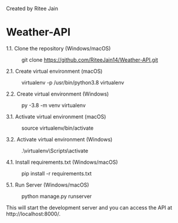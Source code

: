 Created by Ritee Jain

# Weather-API

1.1. Clone the repository (Windows/macOS)

&emsp;&emsp;&emsp;git clone https://github.com/RiteeJain14/Weather-API.git

2.1. Create virtual environment (macOS)

  &emsp;&emsp;&emsp;virtualenv -p /usr/bin/python3.8 virtualenv

2.2. Create virtual environment (Windows)

  &emsp;&emsp;&emsp;py -3.8 -m venv virtualenv

3.1. Activate virtual environment (macOS)

  &emsp;&emsp;&emsp;source virtualenv/bin/activate

3.2. Activate virtual environment (Windows)

  &emsp;&emsp;&emsp;.\virtualenv\Scripts\activate

4.1. Install requirements.txt (Windows/macOS)

  &emsp;&emsp;&emsp;pip install -r requirements.txt

5.1. Run Server (Windows/macOS)

  &emsp;&emsp;&emsp;python manage.py runserver
  
This will start the development server and you can access the API at http://localhost:8000/.

